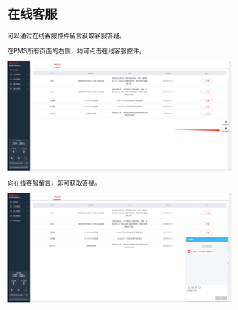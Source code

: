# 在线客服

可以通过在线客服控件留言获取客服答疑。

在PMS所有页面的右侧，均可点击在线客服控件。

![&#x70B9;&#x51FB;&#x5728;&#x7EBF;&#x5BA2;&#x670D;](../../.gitbook/assets/image%20%28559%29.png)

  
向在线客服留言，即可获取答疑。

![&#x5728;&#x7EBF;&#x5BA2;&#x670D;&#x7B54;&#x7591;](../../.gitbook/assets/image%20%28475%29.png)

